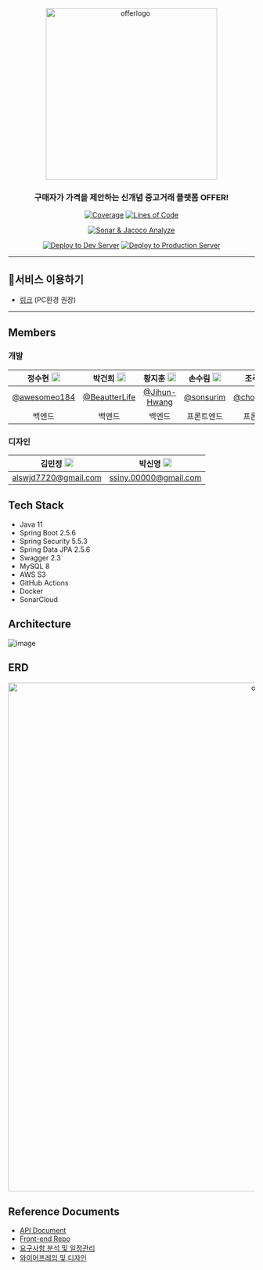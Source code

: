 <div align="center">

<img width="350" alt="offerlogo" src="https://user-images.githubusercontent.com/55920132/183325581-62bb901a-a13d-4aa4-a96c-5d99c49987b4.png">

### 구매자가 가격을 제안하는 신개념 중고거래 플랫폼 OFFER!
  
[![Coverage](https://sonarcloud.io/api/project_badges/measure?project=price-offer_offer-be&metric=coverage)](https://sonarcloud.io/summary/new_code?id=price-offer_offer-be)
[![Lines of Code](https://sonarcloud.io/api/project_badges/measure?project=price-offer_offer-be&metric=ncloc)](https://sonarcloud.io/summary/new_code?id=price-offer_offer-be)

[![Sonar & Jacoco Analyze](https://github.com/price-offer/offer-be/actions/workflows/ci-analyze.yml/badge.svg)](https://github.com/price-offer/offer-be/actions/workflows/ci-analyze.yml)

[![Deploy to Dev Server](https://github.com/price-offer/offer-be/actions/workflows/deploy-dev.yml/badge.svg)](https://github.com/price-offer/offer-be/actions/workflows/deploy-dev.yml)
[![Deploy to Production Server](https://github.com/price-offer/offer-be/actions/workflows/deploy-prod.yml/badge.svg)](https://github.com/price-offer/offer-be/actions/workflows/deploy-prod.yml)
</div>

---

## **💸서비스 이용하기**
- [링크](https://offerprice.vercel.app/) (PC환경 권장)

---

</div>
  
## Members

### 개발

 |정수현 <img src="https://user-images.githubusercontent.com/55920132/120939947-86a46380-c755-11eb-979e-d5441c0bb286.png"  width="18px;">  |박건희 <img src="https://user-images.githubusercontent.com/55920132/120939947-86a46380-c755-11eb-979e-d5441c0bb286.png"  width="18px;"> |황지훈 <img src="https://user-images.githubusercontent.com/55920132/120939947-86a46380-c755-11eb-979e-d5441c0bb286.png"  width="18px;"> |손수림 <img src="https://user-images.githubusercontent.com/55920132/146872476-32eec75f-6ae1-44d4-9ab9-e361064cf687.png"  width="18px;">  |조주영 <img src="https://user-images.githubusercontent.com/55920132/146872476-32eec75f-6ae1-44d4-9ab9-e361064cf687.png"  width="18px;"> |신효정 <img src="https://user-images.githubusercontent.com/55920132/146872476-32eec75f-6ae1-44d4-9ab9-e361064cf687.png"  width="18px;"> |
| :----: | :----: | :----: | :----: | :----: | :----: |
| [@awesomeo184](https://github.com/awesomeo184) | [@BeautterLife](https://github.com/BeautterLife) | [@Jihun-Hwang](https://github.com/Jihun-Hwang)  | [@sonsurim](https://github.com/sonsurim) | [@chojooyoung](https://github.com/chojooyoung) | [@Shinhyojeong](https://github.com/Shinhyojeong)  | 
| 백엔드 | 백엔드 | 백엔드 | 프론트엔드 | 프론트엔드 | 프론트엔드 |

### 디자인

| 김민정 <img src="https://user-images.githubusercontent.com/70738281/183294092-c11f5461-ecde-44a5-9965-c98aaa855230.png"  width="18px;"> | 박신영 <img src="https://user-images.githubusercontent.com/70738281/183294092-c11f5461-ecde-44a5-9965-c98aaa855230.png"  width="18px;"> |
| :-------------------------------------------------------------------------------------------------------------------------------------: | :-------------------------------------------------------------------------------------------------------------------------------------: |
|                                                              alswjd7720@gmail.com                                                               |                                                             ssiny.00000@gmail.com                                                              |




## Tech Stack

- Java 11
- Spring Boot 2.5.6
- Spring Security 5.5.3
- Spring Data JPA 2.5.6
- Swagger 2.3
- MySQL 8
- AWS S3
- GitHub Actions
- Docker
- SonarCloud

## Architecture


![image](https://user-images.githubusercontent.com/63030569/146950936-8048e151-61ea-41e2-892d-471835a6a730.png)


## ERD

<div align="center">
  
<img width="1037" alt="offer-erd" src="https://user-images.githubusercontent.com/55920132/146873211-79a9e5b5-0055-4259-aa7f-c2f685dd6cc7.png">
  
</div>


## Reference Documents
- [API Document](https://github.com/prgrms-web-devcourse/Team_Price_Offer_BE/wiki/API)
- [Front-end Repo](https://github.com/price-offer/offer-fe)
- [요구사항 분석 및 일정관리](https://www.notion.so/backend-devcourse/4-Price-Offer-1144520571434792b3ce34c74f721c5f)
- [와이어프레임 및 디자인](https://www.figma.com/file/PhqIqgC8ZJ1ovQTqLQuKKD/Price-Offer?node-id=2537%3A4446)
